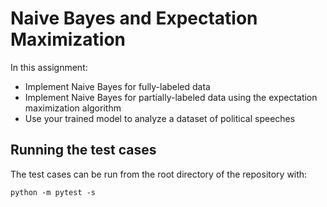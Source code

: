# Naive Bayes and Expectation Maximization

In this assignment:
- Implement Naive Bayes for fully-labeled data
- Implement Naive Bayes for partially-labeled data using the expectation maximization algorithm
- Use your trained model to analyze a dataset of political speeches

## Running the test cases

The test cases can be run from the root directory of the repository with:

``python -m pytest -s``
